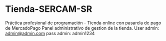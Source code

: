 # Tienda-SERCAM-SR
Práctica profesional de programación - Tienda online con pasarela de pago de MercadoPago
Panel administrativo de gestion de la tienda.
User admin: admin@admin.com
pass admin: admin1234
